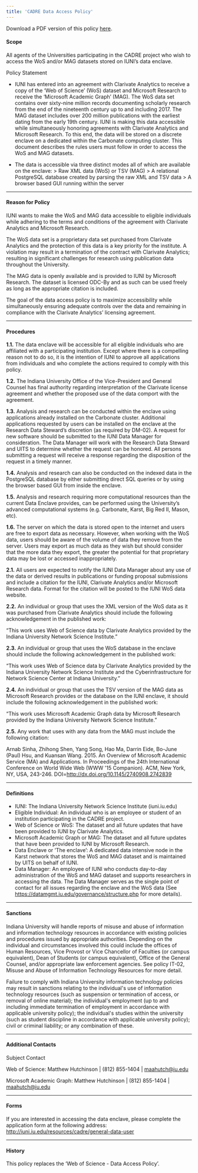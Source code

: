 ```yaml
---
title: 'CADRE Data Access Policy'
---
```


Download a PDF version of this policy [here](https://iuni.iu.edu/files/cadre/Cadre_Data_Access_Policy_I.pdf).

#### Scope ####
All agents of the Universities participating in the CADRE project who wish to access the WoS and/or MAG datasets stored on IUNI’s data enclave.

Policy Statement
* IUNI has entered into an agreement with Clarivate Analytics to receive a copy of the ‘Web of Science’ (WoS) dataset and Microsoft Research to receive the ‘Microsoft Academic Graph’ (MAG). The WoS data set contains over sixty-nine million records documenting scholarly research from the end of the nineteenth century up to and including 2017. The MAG dataset includes over 200 million publications with the earliest dating from the early 19th century. IUNI is making this data accessible while simultaneously honoring agreements with Clarivate Analytics and Microsoft Research. To this end, the data will be stored on a discrete enclave on a dedicated within the Carbonate computing cluster. This document describes the rules users must follow in order to access the WoS and MAG datasets.

* The data is accessible via three distinct modes all of which are available on the enclave:
			> Raw XML data (WoS) or TSV (MAG)
			> A relational PostgreSQL database created by parsing the raw XML and TSV data
			> A browser based GUI running within the server

---

#### Reason for Policy ####
IUNI wants to make the WoS and MAG data accessible to eligible individuals while adhering to the terms and conditions of the agreement with Clarivate Analytics and Microsoft Research.

The WoS data set is a proprietary data set purchased from Clarivate Analytics and the protection of this data is a key priority for the institute. A violation may result in a termination of the contract with Clarivate Analytics; resulting in significant challenges for research using publication data throughout the University.

The MAG data is openly available and is provided to IUNI by Microsoft Research. The dataset is licensed ODC-By and as such can be used freely as long as the appropriate citation is included.

The goal of the data access policy is to maximize accessibility while simultaneously ensuring adequate controls over the data and remaining in compliance with the Clarivate Analytics’ licensing agreement.

---

#### Procedures ####
**1.1.** The data enclave will be accessible for all eligible individuals who are affiliated with a participating institution. Except where there is a compelling reason not to do so, it is the intention of IUNI to approve all applications from individuals and who complete the actions required to comply with this policy.

**1.2.** The Indiana University Office of the Vice-President and General Counsel has final authority regarding interpretation of the Clarivate license agreement and whether the proposed use of the data comport with the agreement.

**1.3.** Analysis and research can be conducted within the enclave using applications already installed on the Carbonate cluster. Additional applications requested by users can be installed on the enclave at the Research Data Steward’s discretion (as required by DM-02). A request for new software should be submitted to the IUNI Data Manager for consideration. The Data Manager will work with the Research Data Steward and UITS to determine whether the request can be honored. All persons submitting a request will receive a response regarding the disposition of the request in a timely manner.

**1.4.** Analysis and research can also be conducted on the indexed data in the PostgreSQL database by either submitting direct SQL queries or by using the browser based GUI from inside the enclave.

**1.5.** Analysis and research requiring more computational resources than the current Data Enclave provides, can be performed using the University’s advanced computational systems (e.g. Carbonate, Karst, Big Red II, Mason, etc).

**1.6.** The server on which the data is stored open to the internet and users are free to export data as necessary. However, when working with the WoS data, users should be aware of the volume of data they remove from the server. Users may export as much data as they wish but should consider that the more data they export, the greater the potential for that proprietary data may be lost or accessed inappropriately.

**2.1.** All users are expected to notify the IUNI Data Manager about any use of the data or derived results in publications or funding proposal submissions and include a citation for the IUNI, Clarivate Analytics and/or Microsoft Research data. Format for the citation will be posted to the IUNI WoS data website.

**2.2.** An individual or group that uses the XML version of the WoS data as it was purchased from Clarivate Analytics should include the following acknowledgement in the published work:

“This work uses Web of Science data by Clarivate Analytics provided by the Indiana University Network Science Institute.”

**2.3.** An individual or group that uses the WoS database in the enclave should include the following acknowledgement in the published work:

“This work uses Web of Science data by Clarivate Analytics provided by the Indiana University Network Science Institute and the Cyberinfrastructure for Network Science Center at Indiana University.”

**2.4.** An individual or group that uses the TSV version of the MAG data as Microsoft Research provides or the database on the IUNI enclave, it should include the following acknowledgement in the published work:

“This work uses Microsoft Academic Graph data by Microsoft Research provided by the Indiana University Network Science Institute.”

**2.5.** Any work that uses with any data from the MAG must include the following citation:

Arnab Sinha, Zhihong Shen, Yang Song, Hao Ma, Darrin Eide, Bo-June (Paul) Hsu, and Kuansan Wang. 2015. An Overview of Microsoft Academic Service (MA) and Applications. In Proceedings of the 24th International Conference on World Wide Web (WWW '15 Companion). ACM, New York, NY, USA, 243-246. DOI=http://dx.doi.org/10.1145/2740908.2742839

---

#### Definitions ####

* IUNI: The Indiana University Network Science Institute (iuni.iu.edu)
* Eligible Individual: An individual who is an employee or student of an institution participating in the CADRE project.
* Web of Science or WoS: The dataset and all future updates that have been provided to IUNI by Clarivate Analytics.
* Microsoft Academic Graph or MAG: The dataset and all future updates that have been provided to IUNI by Microsoft Research.
* Data Enclave or ‘The enclave’: A dedicated data intensive node in the Karst network that stores the WoS and MAG dataset and is maintained by UITS on behalf of IUNI.
* Data Manager: An employee of IUNI who conducts day-to-day administration of the WoS and MAG dataset and supports researchers in accessing the data. The Data Manager serves as the single point of contact for all issues regarding the enclave and the WoS data (See https://datamgmt.iu.edu/governance/structure.php for more details).

---

#### Sanctions ####
Indiana University will handle reports of misuse and abuse of information and information technology resources in accordance with existing policies and procedures issued by appropriate authorities. Depending on the individual and circumstances involved this could include the offices of Human Resources, Vice Provost or Vice Chancellor of Faculties (or campus equivalent), Dean of Students (or campus equivalent), Office of the General Counsel, and/or appropriate law enforcement agencies. See policy IT-02, Misuse and Abuse of Information Technology Resources for more detail.

Failure to comply with Indiana University information technology policies may result in sanctions relating to the individual's use of information technology resources (such as suspension or termination of access, or removal of online material); the individual's employment (up to and including immediate termination of employment in accordance with applicable university policy); the individual's studies within the university (such as student discipline in accordance with applicable university policy); civil or criminal liability; or any combination of these.

---

#### Additional Contacts ####
Subject	Contact

Web of Science:	Matthew Hutchinson | (812) 855-1404	| maahutch@iu.edu

Microsoft Academic Graph: Matthew Hutchinson | (812) 855-1404 | maahutch@iu.edu

---

#### Forms ####
If you are interested in accessing the data enclave, please complete the application form at the following address: http://iuni.iu.edu/resources/cadre/general-data-user

---

#### History ####
This policy replaces the ‘Web of Science - Data Access Policy’.